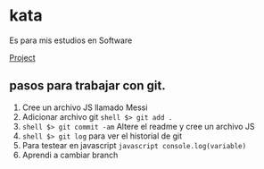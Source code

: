 # kata
Es para mis estudios en Software

[Project](https://github.com/rigosanchez/kata/projects/1)

## pasos para trabajar con git.
 1. Cree un archivo JS llamado Messi
 1. Adicionar archivo git ```shell $> git add . ```
 1. ```shell $> git commit -am``` Altere el readme y cree un archivo JS
 1. ```shell $> git log``` para ver el historial de git
 1. Para testear en javascript ```javascript console.log(variable) ```
 1. Aprendi a cambiar branch
